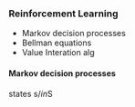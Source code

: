 ### Reinforcement Learning

* Markov decision processes
* Bellman equations
* Value Interation alg

#### Markov decision processes

states s$/in$S
